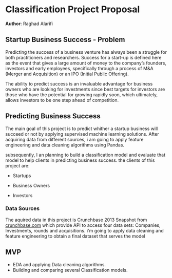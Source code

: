 # Classification Project Proposal

**Author**:
 Raghad Alarifi

##  Startup Business Success - Problem



Predicting the success of a business venture has always been a struggle for both practitioners and researchers. Success for a start-up is defined here as the event that gives a large amount of money to the company’s founders, investors and early employees, specifically through a process of M&A (Merger and Acquisition) or an IPO (Initial Public Offering). 

The ability to predict success is an invaluable advantage for business owners who are looking for investments since best targets for investors are those who have the potential for growing rapidly soon, which ultimately, allows investors to be one step ahead of competition.

  

## Predicting Business Success
  

The main goal of this project is to predict whither a startup business will succeed or not by applying supervised machine learning solutions. After acquiring data from different sources, i am going to apply feature engineering and data cleaning algorithms using Pandas. 

 subsequently, I an planning to build a classification model and evaluate that model to help clients in predicting business success. the clients of this project are:

  
- Startups 

- Business Owners

- Investors

  

### Data Sources
  
The aquired data in this project is Crunchbase 2013 Snapshot from 
[crunchbase.com](https://data.crunchbase.com/docs ) which provide API to access four data sets: Companies, Investments, rounds and acquisitions.
i'm going to apply data cleaning and feature engineering to obtain a final dataset that serves the model
## MVP
- EDA and applying Data cleaning algorithms.
- Building and comparing several Classification models. 
